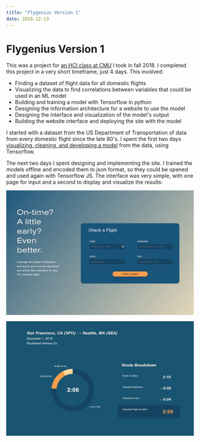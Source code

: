 ```yaml
---
title: "Flygenius Version 1"
date: 2018-12-13
---
```


# Flygenius Version 1

This was a project for [an HCI class at CMU](http://humanaiclass.org) I took in fall 2018. I completed this project in a very short timeframe, just 4 days. This involved:

-   Finding a dataset of flight data for all domestic flights
-   Visualizing the data to find correlations between variables that could be used in an ML model
-   Building and training a model with Tensorflow in python
-   Designing the information architecture for a website to use the model
-   Designing the interface and visualization of the model's output
-   Building the website interface and deploying the site with the model

I started with a dataset from the US Department of Transportation of data from every domestic flight since the late 80's. I spent the first two days [visualizing, cleaning, and developing a model](https://github.com/CBR0MS/flight-time-model-data/blob/master/visualization/v1/v1Modeling.md) from the data, using Tensorflow.

The next two days I spent designing and implementing the site. I trained the models offline and encoded them to json format, so they could be opened and used again with Tensorflow JS. The interface was very simple, with one page for input and a second to display and visualize the results:

![](/static/images/flygenius-v1/og1.jpg "The old frontpage UI")

![](/static/images/flygenius-v1/og2.jpg "The old visualization/dashboard page")


